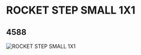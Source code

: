 # ROCKET STEP SMALL 1X1
## 4588
![ROCKET STEP SMALL 1X1](https://lc-www-live-s.legocdn.com/media/bricks/5/2/4212352.jpg)